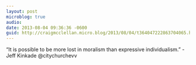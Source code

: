 ```yaml
---
layout: post
microblog: true
audio: 
date: 2013-08-04 09:36:36 -0600
guid: http://craigmcclellan.micro.blog/2013/08/04/t364047222863704065.html
---
```

“It is possible to be more lost in moralism than expressive individualism.” - Jeff Kinkade @citychurchevv
